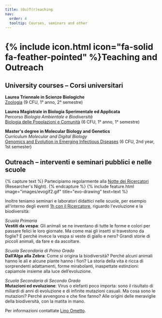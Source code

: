 ```yaml
---
title: (Ou)T(r)eaching
nav:
  order: 4
  tooltip: Courses, seminars and other
---
```


# {% include icon.html icon="fa-solid fa-feather-pointed" %}Teaching and Outreach

## University courses – Corsi universitari
  
**Laurea Triennale in Scienze Biologiche**  
[Zoologia](https://unipv.unifind.cineca.it/individual?uri=http%3A%2F%2Firises.unipv.it%2Fresource%2Faf%2F508065#Syllabus) (9 CFU, 1° anno, 2° semestre)

**Laurea Magistrale in Biologia Sperimentale ed Applicata**  
Percorso _Biologia Ambientale e Biodiversità_  
[Biologia delle Popolazioni e Comunità](https://unipv.unifind.cineca.it/individual?uri=http%3A%2F%2Firises.unipv.it%2Fresource%2Faf%2F506232#Syllabus) (6 CFU, 1° anno, 1° semestre)

**Master's degree in Molecular Biology and Genetics**  
Curriculum _Molecular and Digital Biology_  
[Genomics and Evolution in Emerging Infectious Diseases](https://unipv.unifind.cineca.it/individual?uri=http%3A%2F%2Firises.unipv.it%2Fresource%2Faf%2F450530#Syllabus) (6 CFU, 2nd year, 1st semester)


## Outreach – interventi e seminari pubblici e nelle scuole
{% capture text %}
Partecipiamo regolarmente alla [Notte dei Ricercatori](https://www.sharper-night.it/sharper-pavia/) (Researcher's Night).
{% endcapture %}
{%
  include feature.html
  image="images/evogif2.gif"
  title="evo-drawing"
  text=text
%}

Inoltre teniamo seminari e laboratori didattici nelle scuole, per esempio all'interno degli eventi [1h con il Ricercatore](https://www.sharper-night.it/researchers-at-schools/pavia-scuole/), riguardo l'evoluzione e la biodiversità:  

*Scuola Primaria*  
**Vestiti da vespa**: Gli animali se ne inventano di tutte le forme e colori per passare felici le loro giornate. Ma come mai gli insetti si travestono da foglie? E perché invece la vespa si veste di giallo e nero? Grandi storie di piccoli animali, da fare e da ascoltare.

*Scuola Secondaria di Primo Grado*  
**Dall’Alga alla Zebra**: Come si origina la biodiversità? Perché alcuni animali hanno le ali e alcune piante hanno i fiori? La storia della vita è ricca di sorprendenti adattamenti, forme mirabolanti, inaspettate estinzioni: capiamole insieme alla luce dell’evoluzione.

*Scuola Secondaria di Secondo Grado*  
**Mutazioni ed evoluzione**: Virus o elefanti poco importa: sono il risultato di miliardi di anni di evoluzione e di infinite mutazioni casuali. Ma cosa sono le mutazioni? Perché avvengono e che fine fanno? Alle origini delle meraviglie della biodiversità, con la matita in mano.

Per informazioni contattate [Lino Ometto](https://evolinus.github.io/zooe/members/lino-ometto.html).